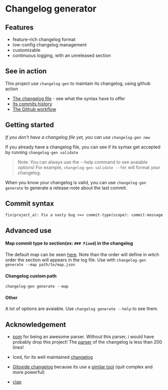 # Changelog generator

## Features

- feature-rich changelog format
- low-config changelog management
- customizable
- continuous logging, with an unreleased section

## See in action

This project use `changelog-gen` to maintain its changelog, using github action

- [The changelog file](./CHANGELOG.md) - see what the syntax have to offer
- [Its commits history](https://github.com/wiiznokes/changelog-generator/commits/master/CHANGELOG.md)
- [The Github workflow](./.github/workflows/changelog.yml)

## Getting started

_If you don't have a changelog file yet, you can use `changelog-gen new`_

If you already have a changelog file, you can see if its syntax get accepted by running `changelog-gen validate`

> Note: You can always use the --help command to see avaiable options! For example, `changelog-gen validate --fmt` will format your changelog.

When you know your changelog is valid, you can use `changelog-gen generate` to generate a release-note about the last commit.

## Commit syntax

```
fix(project_a): Fix a nasty bug <=> commit-type(scope): commit-message
```

## Advanced use

#### Map commit type to section(ex: `### Fixed`) in the changelog

The default map can be seen [here](./config_example/config.json). Note than the order will define in witch order the section will appears in the log file.
Use with `changelog-gen generate --map path/to/map.json`

#### Changelog custom path

`changelog-gen generate --map `

#### Other

A lot of options are avaiable. Use `changelog generate --help` to see them.

## Acknowledgement

- [pom](https://github.com/J-F-Liu/pom) for being an awesome parser. Without this parser, i would have probably drop this project! The [parser](./changelog_document/src/de.rs) of the changelog is less than 200 lines!

- Iced, for its well maintained [changelog](https://github.com/iced-rs/iced/blob/master/CHANGELOG.md)

- [Gitoxide changelog](https://github.com/Byron/gitoxide/blob/main/CHANGELOG.md) because its use a [similar tool](https://github.com/Byron/cargo-smart-release) (quit complex and more powerful)
- [clap](https://github.com/clap-rs/clap)
